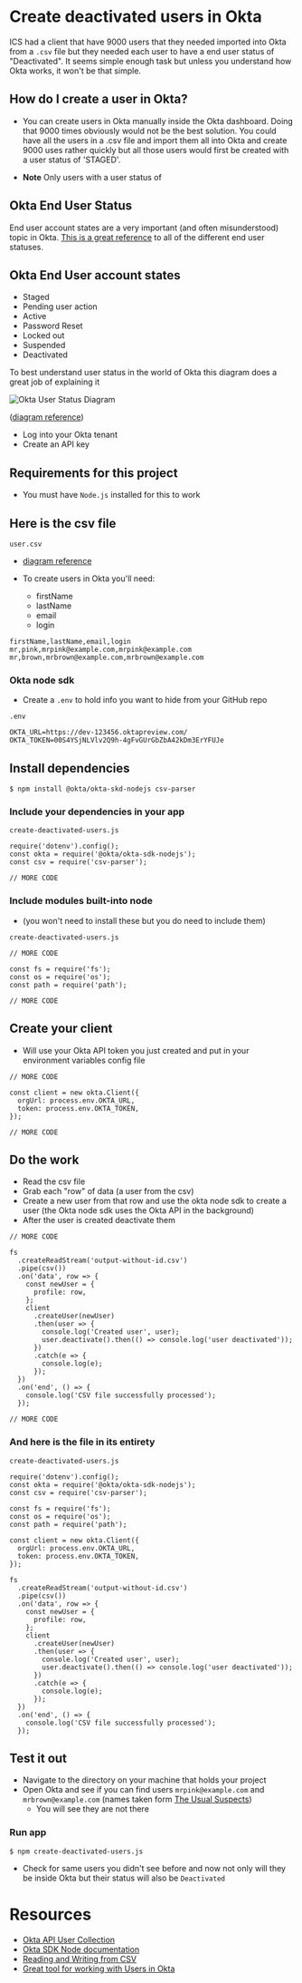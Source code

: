 # Create deactivated users in Okta
ICS had a client that have 9000 users that they needed imported into Okta from a `.csv` file but they needed each user to have a end user status of "Deactivated". It seems simple enough task but unless you understand how Okta works, it won't be that simple.

## How do I create a user in Okta?
* You can create users in Okta manually inside the Okta dashboard. Doing that 9000 times obviously would not be the best solution. You could have all the users in a .csv file and import them all into Okta and create 9000 uses rather quickly but all those users would first be created with a user status of 'STAGED'.

* **Note** Only users with a user status of 

## Okta End User Status
End user account states are a very important (and often misunderstood) topic in Okta. [This is a great reference](https://help.okta.com/en/prod/Content/Topics/Directory/end-user-states.htm) to all of the different end user statuses.

## Okta End User account states
* Staged
* Pending user action
* Active
* Password Reset
* Locked out
* Suspended
* Deactivated

To best understand user status in the world of Okta this diagram does a great job of explaining it

![Okta User Status Diagram](https://i.imgur.com/D0d0Ehv.png)

([diagram reference](https://developer.okta.com/docs/reference/api/users/#user-status))



* Log into your Okta tenant
* Create an API key

## Requirements for this project
* You must have `Node.js` installed for this to work

## Here is the csv file
`user.csv`


* [diagram reference](https://developer.okta.com/docs/reference/api/users/#user-status)

* To create users in Okta you'll need:
    - firstName
    - lastName
    - email
    - login

```
firstName,lastName,email,login
mr,pink,mrpink@example.com,mrpink@example.com
mr,brown,mrbrown@example.com,mrbrown@example.com
```

### Okta node sdk
* Create a `.env` to hold info you want to hide from your GitHub repo

`.env`
```
OKTA_URL=https://dev-123456.oktapreview.com/
OKTA_TOKEN=00S4YSjNLVlv2Q9h-4gFvGUrGbZbA42kDm3ErYFUJe
```

## Install dependencies
`$ npm install @okta/okta-skd-nodejs csv-parser`

### Include your dependencies in your app
`create-deactivated-users.js`

```
require('dotenv').config();
const okta = require('@okta/okta-sdk-nodejs');
const csv = require('csv-parser');

// MORE CODE
```

### Include modules built-into node 
* (you won't need to install these but you do need to include them)

`create-deactivated-users.js`

```
// MORE CODE

const fs = require('fs');
const os = require('os');
const path = require('path');

// MORE CODE
```

## Create your client
* Will use your Okta API token you just created and put in your environment variables config file

```
// MORE CODE

const client = new okta.Client({
  orgUrl: process.env.OKTA_URL,
  token: process.env.OKTA_TOKEN,
});

// MORE CODE
```

## Do the work
* Read the csv file
* Grab each "row" of data (a user from the csv)
* Create a new user from that row and use the okta node sdk to create a user (the Okta node sdk uses the Okta API in the background)
* After the user is created deactivate them

```
// MORE CODE

fs
  .createReadStream('output-without-id.csv')
  .pipe(csv())
  .on('data', row => {
    const newUser = {
      profile: row,
    };
    client
      .createUser(newUser)
      .then(user => {
        console.log('Created user', user);
        user.deactivate().then(() => console.log('user deactivated'));
      })
      .catch(e => {
        console.log(e);
      });
  })
  .on('end', () => {
    console.log('CSV file successfully processed');
  });

// MORE CODE
```

### And here is the file in its entirety
`create-deactivated-users.js`

```
require('dotenv').config();
const okta = require('@okta/okta-sdk-nodejs');
const csv = require('csv-parser');

const fs = require('fs');
const os = require('os');
const path = require('path');

const client = new okta.Client({
  orgUrl: process.env.OKTA_URL,
  token: process.env.OKTA_TOKEN,
});

fs
  .createReadStream('output-without-id.csv')
  .pipe(csv())
  .on('data', row => {
    const newUser = {
      profile: row,
    };
    client
      .createUser(newUser)
      .then(user => {
        console.log('Created user', user);
        user.deactivate().then(() => console.log('user deactivated'));
      })
      .catch(e => {
        console.log(e);
      });
  })
  .on('end', () => {
    console.log('CSV file successfully processed');
  });

```

## Test it out
* Navigate to the directory on your machine that holds your project
* Open Okta and see if you can find users `mrpink@example.com` and `mrbrown@example.com` (names taken form [The Usual Suspects](https://en.wikipedia.org/wiki/Reservoir_Dogs))
    - You will see they are not there

### Run app
`$ npm create-deactivated-users.js`

* Check for same users you didn't see before and now not only will they be inside Okta but their status will also be `Deactivated`

# Resources
* [Okta API User Collection](https://developer.okta.com/docs/reference/api/users/#create-user-without-credentials)
* [Okta SDK Node documentation](https://github.com/okta/okta-sdk-nodejs)
* [Reading and Writing from CSV](https://stackabuse.com/reading-and-writing-csv-files-with-node-js/)
* [Great tool for working with Users in Okta](https://ironcovesolutions.com/blog/how-to-be-an-okta-rockstar)
